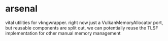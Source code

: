 # arsenal
vital utilities for vkngwrapper. right now just a VulkanMemoryAllocator port, but reusable components
 are split out, we can potentially reuse the TLSF implementation for other manual memory management

